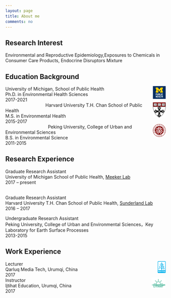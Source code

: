 ```yaml
---
layout: page
title: About me
comments: no
---
```


<!--we are changing here into About me-->

Research Interest
-----------------

Environmental and Reproductive Epidemiology,Exposures to Chemicals in Consumer Care Products, Endocrine Disruptors Mixture


Education Background
--------------------

<img align="right" src="/media/image/sph.png" height="8%" width="8%">
University of Michigan, School of Public Health<br/>
Ph.D. in Environmental Health Sciences<br/>
2017-2021<br/>                                 
<img align="right" src="/media/image/hsph.png" height="8%" width="8%">
Harvard University T.H. Chan School of Public Health<br/>
M.S. in Environmental Health<br/>
2015-2017<br/>                                   
<img align="right" src="/media/image/pku.png" height="8%" width="8%">
Peking University, College of Urban and Environmental Sciences<br/>
B.S. in Environmental Science<br/>
2011-2015<br/>


Research Experience
-----------------------
Graduate Research Assistant<br/>
University of Michigan School of Public Health, [Meeker Lab](https://sites.google.com/a/umich.edu/meekerlab/home)<br/>
2017 – present<br/>     
                
Graduate Research Assistant<br/>
Harvard University T.H. Chan School of Public Health, [Sunderland Lab](http://bgc.seas.harvard.edu/index.html)<br/>
2016 – 2017<br/>

Undergraduate Research Assistant<br/>
Peking University, College of Urban and Environmental Sciences，Key Laboratory for Earth Surface Processes<br/>
2013-2015<br/> 
  

Work Experience
-----------------------
<img align="right" src="/media/image/qarluq.png" height="5%" width="5%">
Lecturer<br/>
Qarluq Media Tech, Urumqi, China<br/>
2017<br/>


<img align="right" src="/media/image/ijtihat.png" height="9%" width="9%">
Instructor<br/>
Ijtihat Education, Urumqi, China<br/>
2017<br/>





